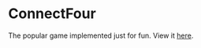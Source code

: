 # ConnectFour
The popular game implemented just for fun.
View it [here](http://psuteparuk.github.io/ConnectFour).
